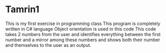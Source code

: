 # Tamrin1
This is my first exercise in programming class
This program is completely written in C# language
Object orientation is used in this code
This code takes 2 numbers from the user and identifies everything between the first number and a mirror among these numbers and shows both their number and themselves to the user as an output.

